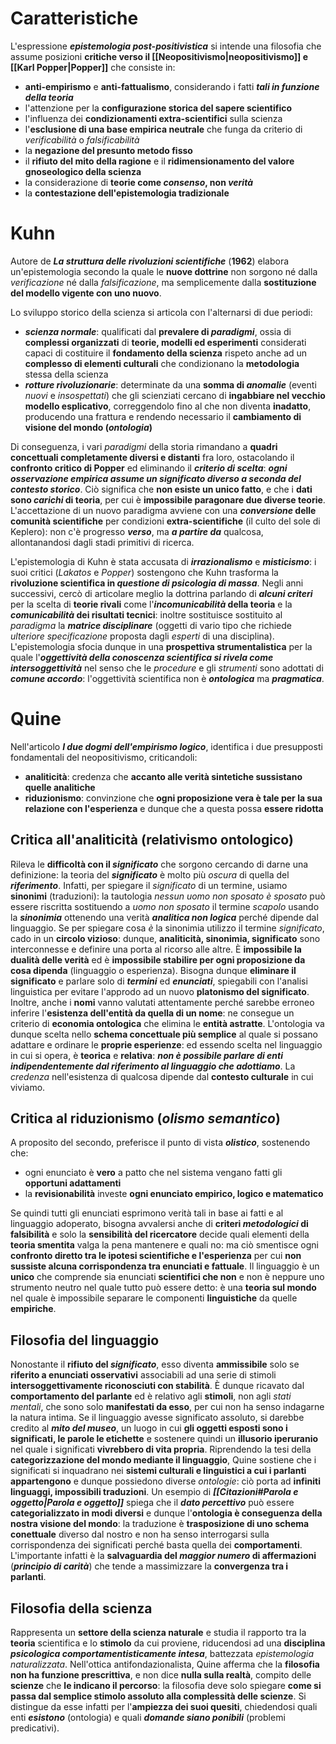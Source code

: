 # Caratteristiche
L'espressione ***epistemologia post-positivistica*** si intende una filosofia che assume posizioni **critiche verso il [[Neopositivismo|neopositivismo]] e [[Karl Popper|Popper]]** che consiste in:
- **anti-empirismo** e **anti-fattualismo**, considerando i fatti ***tali in funzione della teoria***
- l'attenzione per la **configurazione storica del sapere scientifico**
- l'influenza dei **condizionamenti extra-scientifici** sulla scienza
- l'**esclusione di una base empirica neutrale** che funga da criterio di *verificabilità* o *falsificabilità*
- la **negazione del presunto metodo fisso**
- il **rifiuto del mito della ragione** e il **ridimensionamento del valore gnoseologico della scienza**
- la considerazione di **teorie come *consenso*, non *verità***
- la **contestazione dell'epistemologia tradizionale**
# Kuhn
Autore de ***La struttura delle rivoluzioni scientifiche*** (**1962**) elabora un'epistemologia secondo la quale le **nuove dottrine** non sorgono né dalla *verificazione* né dalla *falsificazione*, ma semplicemente dalla **sostituzione del modello vigente con uno nuovo**.

Lo sviluppo storico della scienza si articola con l'alternarsi di due periodi:
- ***scienza normale***: qualificati dal **prevalere di *paradigmi***, ossia di **complessi organizzati** di **teorie, modelli ed esperimenti** considerati capaci di costituire il **fondamento della scienza** rispeto anche ad un **complesso di elementi culturali** che condizionano la **metodologia** stessa della scienza
- ***rotture rivoluzionarie***: determinate da una **somma di *anomalie*** (eventi *nuovi* e *insospettati*) che gli scienziati cercano di **ingabbiare nel vecchio modello esplicativo**, correggendolo fino al che non diventa **inadatto**, producendo una frattura e rendendo necessario il **cambiamento di visione del mondo (*ontologia*)**

Di conseguenza, i vari *paradigmi* della storia rimandano a **quadri concettuali completamente diversi e distanti** fra loro, ostacolando il **confronto critico di Popper** ed eliminando il ***criterio di scelta***: ***ogni osservazione empirica assume un significato diverso a seconda del contesto storico***. Ciò significa che **non esiste un unico fatto**, e che i **dati sono *carichi* di teoria**, per cui è **impossibile paragonare due diverse teorie**. L'accettazione di un nuovo paradigma avviene con una ***conversione* delle comunità scientifiche** per condizioni **extra-scientifiche** (il culto del sole di Keplero): non c'è progresso ***verso***, ma ***a partire da*** qualcosa, allontanandosi dagli stadi primitivi di ricerca.

L'epistemologia di Kuhn è stata accusata di ***irrazionalismo*** e ***misticismo***: i suoi critici (*Lakatos* e *Popper*) sostengono che Kuhn trasforma la **rivoluzione scientifica in *questione di psicologia di massa***. Negli anni successivi, cercò di articolare meglio la dottrina parlando di ***alcuni criteri*** per la scelta di **teorie rivali** come l'***incomunicabilità* della teoria** e la ***comunicabilità* dei risultati tecnici**: inoltre sostituisce sostituito al *paradigma* la ***matrice disciplinare*** (oggetti di vario tipo che richiede *ulteriore specificazione* proposta dagli *esperti* di una disciplina). L'epistemologia sfocia dunque in una **prospettiva strumentalistica** per la quale l'***oggettività della conoscenza scientifica si rivela come intersoggettività*** nel senso che le *procedure* e gli *strumenti* sono adottati di ***comune accordo***: l'oggettività scientifica non è ***ontologica*** ma ***pragmatica***.
# Quine
Nell'articolo ***I due dogmi dell'empirismo logico***, identifica i due presupposti fondamentali del neopositivismo, criticandoli:
- **analiticità**: credenza che **accanto alle verità sintetiche sussistano quelle analitiche**
- **riduzionismo**: convinzione che **ogni proposizione vera è tale per la sua relazione con l'esperienza** e dunque che a questa possa **essere ridotta**
## Critica all'analiticità (relativismo ontologico)
Rileva le **difficoltà con il *significato*** che sorgono cercando di darne una definizione: la teoria del ***significato*** è molto più *oscura* di quella del ***riferimento***. Infatti, per spiegare il *significato* di un termine, usiamo **sinonimi** (traduzioni): 
la tautologia *nessun uomo non sposato è sposato* può essere riscritta sostituendo a *uomo non sposato* il termine *scapolo* usando la ***sinonimia*** ottenendo una verità ***analitica non logica*** perché dipende dal linguaggio. Se per spiegare cosa *è* la sinonimia utilizzo il termine *significato*, cado in un **circolo vizioso**: dunque, **analiticità, sinonimia, significato** sono interconnesse e definire una porta al ricorso alle altre. È **impossibile la dualità delle verità** ed è **impossibile stabilire per ogni proposizione da cosa dipenda** (linguaggio o esperienza).
Bisogna dunque **eliminare il significato** e parlare solo di ***termini*** ed ***enunciati***, spiegabili con l'analisi linguistica per evitare l'approdo ad un nuovo **platonismo del significato**. Inoltre, anche i **nomi** vanno valutati attentamente perché sarebbe erroneo inferire l'**esistenza dell'entità da quella di un nome**: ne consegue un criterio di **economia ontologica** che elimina le **entità astratte**. L'ontologia va dunque scelta nello **schema concettuale più semplice** al quale si possano adattare e ordinare le **proprie esperienze**: ed essendo scelta nel linguaggio in cui si opera, è **teorica** e **relativa**: ***non è possibile parlare di enti indipendentemente dal riferimento al linguaggio che adottiamo***. La *credenza* nell'esistenza di qualcosa dipende dal **contesto culturale** in cui viviamo.
## Critica al riduzionismo (*olismo semantico*)
A proposito del secondo, preferisce il punto di vista ***olistico***, sostenendo che:
- ogni enunciato è **vero** a patto che nel sistema vengano fatti gli **opportuni adattamenti**
- la **revisionabilità** investe **ogni enunciato empirico, logico e matematico**

Se quindi tutti gli enunciati esprimono verità tali in base ai fatti e al linguaggio adoperato, bisogna avvalersi anche di **criteri *metodologici* di falsibilità** e solo la **sensibilità del ricercatore** decide quali elementi della **teoria smentita** valga la pena mantenere e quali no: ma ciò smentisce ogni **confronto diretto tra le ipotesi scientifiche e l'esperienza** per cui **non sussiste alcuna corrispondenza tra enunciati e fattuale**. Il linguaggio è un **unico** che comprende sia enunciati **scientifici che non** e non è neppure uno strumento neutro nel quale tutto può essere detto: è una **teoria sul mondo** nel quale è impossibile separare le componenti **linguistiche** da quelle **empiriche**.
## Filosofia del linguaggio
Nonostante il **rifiuto del *significato***, esso diventa **ammissibile** solo se **riferito a enunciati osservativi** associabili ad una serie di stimoli **intersoggettivamente riconosciuti con stabilità**. È dunque ricavato dal **comportamento del parlante** ed è relativo agli **stimoli**, non agli *stati mentali*, che sono solo **manifestati da esso**, per cui non ha senso indagarne la natura intima. Se il linguaggio avesse significato assoluto, si darebbe credito al ***mito del museo***, un luogo in cui **gli oggetti esposti sono i significati, le parole le etichette** e sostenere quindi un **illusorio iperuranio** nel quale i significati **vivrebbero di vita propria**. Riprendendo la tesi della **categorizzazione del mondo mediante il linguaggio**, Quine sostiene che i significati si inquadrano nei **sistemi culturali e linguistici a cui i parlanti appartengono** e dunque possiedono diverse *ontologie*: ciò porta ad **infiniti linguaggi, impossibili traduzioni**. Un esempio di ***[[Citazioni#Parola e oggetto|Parola e oggetto]]*** spiega che il ***dato percettivo*** può essere **categorializzato in modi diversi** e dunque l'**ontologia è conseguenza della nostra visione del mondo**: la traduzione è **trasposizione di uno schema conettuale** diverso dal nostro e non ha senso interrogarsi sulla corrispondenza dei significati perché basta quella dei **comportamenti**. L'importante infatti è la **salvaguardia del *maggior numero* di affermazioni** (***principio di carità***) che tende a massimizzare la **convergenza tra i parlanti**.
## Filosofia della scienza
Rappresenta un **settore della scienza naturale** e studia il rapporto tra la **teoria** scientifica e lo **stimolo** da cui proviene, riducendosi ad una **disciplina *psicologica comportamentisticamente intesa***, battezzata *epistemologia naturalizzata*. Nell'ottica antifondazionalista, Quine afferma che la **filosofia non ha funzione prescrittiva**, e non dice **nulla sulla realtà**, compito delle **scienze** che **le indicano il percorso**: la filosofia deve solo spiegare **come si passa dal semplice stimolo assoluto alla complessità delle scienze**. Si distingue da esse infatti per l'**ampiezza dei suoi quesiti**, chiedendosi quali enti ***esistono*** (ontologia) e quali ***domande siano ponibili*** (problemi predicativi).
